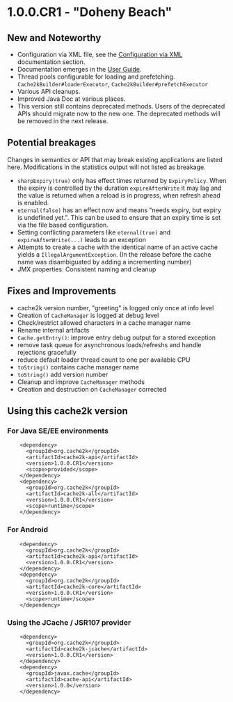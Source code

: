 # 1.0.0.CR1 - "Doheny Beach"

## New and Noteworthy

- Configuration via XML file, see the [Configuration via XML](https://cache2k.org/docs/stable/user-guide.html#configuration-via-xml) documentation section.
- Documentation emerges in the [User Guide](https://cache2k.org/docs/stable/user-guide.html).
- Thread pools configurable for loading and prefetching. `Cache2kBuilder#loaderExecutor`, `Cache2kBuilder#prefetchExecutor`
- Various API cleanups.
- Improved Java Doc at various places.
- This version still contains deprecated methods. Users of the deprecated APIs should migrate now to the
  new one. The deprecated methods will be removed in the next release.

## Potential breakages

Changes in semantics or API that may break existing applications are listed here. 
Modifications in the statistics output will not listed as breakage.

- `sharpExpiry(true)` only has effect times returned by `ExpiryPolicy`. When the expiry is controlled by the duration 
  `expireAfterWrite` it may lag and the value is returned when a reload is in progress, when refresh ahead is enabled.
- `eternal(false)` has an effect now and means "needs expiry, but expiry is undefined yet.".
   This can be used to ensure that an expiry time is set via the file based configuration.
- Setting conflicting parameters like `eternal(true)` and `expireAfterWrite(...)` leads to an exception
- Attempts to create a cache with the identical name of an active cache yields a `IllegalArgumentException`.
  (In the release before the cache name was disambiguated by adding a incrementing number)
- JMX properties: Consistent naming and cleanup  

## Fixes and Improvements

- cache2k version number, "greeting" is logged only once at info level
- Creation of `CacheManager` is logged at debug level
- Check/restrict allowed characters in a cache manager name
- Rename internal artifacts
- `Cache.getEntry()`: improve entry debug output for a stored exception
- remove task queue for asynchronous loads/refreshs and handle rejections gracefully
- reduce default loader thread count to one per available CPU
- `toString()` contains cache manager name
- `toString()` add version number
- Cleanup and improve `CacheManager` methods
- Creation and destruction on `CacheManager` corrected


## Using this cache2k version

### For Java SE/EE environments

````
    <dependency>
      <groupId>org.cache2k</groupId>
      <artifactId>cache2k-api</artifactId>
      <version>1.0.0.CR1</version>
      <scope>provided</scope>
    </dependency>
    <dependency>
      <groupId>org.cache2k</groupId>
      <artifactId>cache2k-all</artifactId>
      <version>1.0.0.CR1</version>
      <scope>runtime</scope>
    </dependency>
````

### For Android

````
    <dependency>
      <groupId>org.cache2k</groupId>
      <artifactId>cache2k-api</artifactId>
      <version>1.0.0.CR1</version>
    </dependency>
    <dependency>
      <groupId>org.cache2k</groupId>
      <artifactId>cache2k-core</artifactId>
      <version>1.0.0.CR1</version>
      <scope>runtime</scope>
    </dependency>
````

### Using the JCache / JSR107 provider

````
    <dependency>
      <groupId>org.cache2k</groupId>
      <artifactId>cache2k-jcache</artifactId>
      <version>1.0.0.CR1</version>
    </dependency>
    <dependency>
      <groupId>javax.cache</groupId>
      <artifactId>cache-api</artifactId>
      <version>1.0.0</version>
    </dependency>
````
